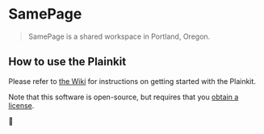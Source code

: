 # SamePage

> SamePage is a shared workspace in Portland, Oregon.

## How to use the Plainkit

Please refer to [the Wiki](https://github.com/AugustMiller/plainkit/wiki) for instructions on getting started with the Plainkit.

Note that this software is open-source, but requires that you [obtain a license](https://github.com/AugustMiller/plainkit/wiki/Legal).

:deciduous_tree:

